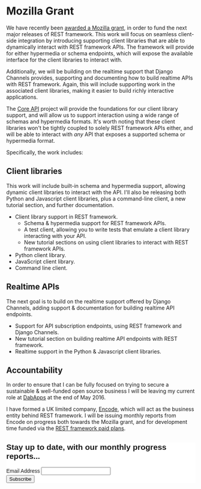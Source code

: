# Mozilla Grant

We have recently been [awarded a Mozilla grant](https://blog.mozilla.org/blog/2016/04/13/mozilla-open-source-support-moss-update-q1-2016/), in order to fund the next major releases of REST framework. This work will focus on seamless client-side integration by introducing supporting client libraries that are able to dynamically interact with REST framework APIs. The framework will provide for either hypermedia or schema endpoints, which will expose the available interface for the client libraries to interact with.

Additionally, we will be building on the realtime support that Django Channels provides, supporting and documenting how to build realtime APIs with REST framework. Again, this will include supporting work in the associated client libraries, making it easier to build richly interactive applications.

The [Core API](http://www.coreapi.org) project will provide the foundations for our client library support, and will allow us to support interaction using a wide range of schemas and hypermedia formats. It's worth noting that these client libraries won't be tightly coupled to solely REST framework APIs either, and will be able to interact with *any* API that exposes a supported schema or hypermedia format.

Specifically, the work includes:

## Client libraries

This work will include built-in schema and hypermedia support, allowing dynamic client libraries to interact with the API. I'll also be releasing both Python and Javascript client libraries, plus a command-line client, a new tutorial section, and further documentation.

* Client library support in REST framework.
  * Schema & hypermedia support for REST framework APIs.
  * A test client, allowing you to write tests that emulate a client library interacting with your API.
  * New tutorial sections on using client libraries to interact with REST framework APIs.
* Python client library.
* JavaScript client library.
* Command line client.

## Realtime APIs

The next goal is to build on the realtime support offered by Django Channels, adding support & documentation for building realtime API endpoints.

* Support for API subscription endpoints, using REST framework and Django Channels.
* New tutorial section on building realtime API endpoints with REST framework.
* Realtime support in the Python & Javascript client libraries.

## Accountability

In order to ensure that I can be fully focused on trying to secure a sustainable
& well-funded open source business I will be leaving my current role at [DabApps](http://www.dabapps.com)
at the end of May 2016.

I have formed a UK limited company, [Encode](http://www.encode.io), which will
act as the business entity behind REST framework. I will be issuing monthly reports
from Encode on progress both towards the Mozilla grant, and for development time
funded via the [REST framework paid plans](funding.md).

<!-- Begin MailChimp Signup Form -->
<link href="//cdn-images.mailchimp.com/embedcode/classic-10_7.css" rel="stylesheet" type="text/css">
<style type="text/css">
	#mc_embed_signup{background:#fff; clear:left; font:14px Helvetica,Arial,sans-serif; }
	/* Add your own MailChimp form style overrides in your site stylesheet or in this style block.
	   We recommend moving this block and the preceding CSS link to the HEAD of your HTML file. */
</style>
<div id="mc_embed_signup">
<form action="//encode.us13.list-manage.com/subscribe/post?u=b6b66bb5e4c7cb484a85c8dd7&amp;id=e382ef68ef" method="post" id="mc-embedded-subscribe-form" name="mc-embedded-subscribe-form" class="validate" target="_blank" novalidate>
    <div id="mc_embed_signup_scroll">
	<h2>Stay up to date, with our monthly progress reports...</h2>
<div class="mc-field-group">
	<label for="mce-EMAIL">Email Address </label>
	<input type="email" value="" name="EMAIL" class="required email" id="mce-EMAIL">
</div>
	<div id="mce-responses" class="clear">
		<div class="response" id="mce-error-response" style="display:none"></div>
		<div class="response" id="mce-success-response" style="display:none"></div>
	</div>    <!-- real people should not fill this in and expect good things - do not remove this or risk form bot signups-->
    <div style="position: absolute; left: -5000px;" aria-hidden="true"><input type="text" name="b_b6b66bb5e4c7cb484a85c8dd7_e382ef68ef" tabindex="-1" value=""></div>
    <div class="clear"><input type="submit" value="Subscribe" name="subscribe" id="mc-embedded-subscribe" class="button"></div>
    </div>
</form>
</div>
<script type='text/javascript' src='//s3.amazonaws.com/downloads.mailchimp.com/js/mc-validate.js'></script><script type='text/javascript'>(function($) {window.fnames = new Array(); window.ftypes = new Array();fnames[0]='EMAIL';ftypes[0]='email';fnames[1]='FNAME';ftypes[1]='text';fnames[2]='LNAME';ftypes[2]='text';}(jQuery));var $mcj = jQuery.noConflict(true);</script>
<!--End mc_embed_signup-->
